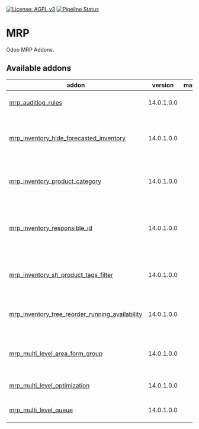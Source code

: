 [![License: AGPL v3](https://img.shields.io/badge/License-AGPL%20v3-blue.svg)](https://www.gnu.org/licenses/agpl-3.0)
[![Pipeline Status](https://gitlab.com/tawasta/odoo/mrp/badges/14.0-dev/pipeline.svg)](https://gitlab.com/tawasta/odoo/mrp/-/pipelines/)

# MRP

Odoo MRP Addons.

[//]: # "addons"

## Available addons

| addon                                                                                               | version    | maintainers | summary                                                          |
| --------------------------------------------------------------------------------------------------- | ---------- | ----------- | ---------------------------------------------------------------- |
| [mrp_auditlog_rules](mrp_auditlog_rules/)                                                           | 14.0.1.0.0 |             | Adds audit log rules for mrp.bom                                 |
| [mrp_inventory_hide_forecasted_inventory](mrp_inventory_hide_forecasted_inventory/)                 | 14.0.1.0.0 |             | Hide Forecasted Inventory in MRP Inventory tree view             |
| [mrp_inventory_product_category](mrp_inventory_product_category/)                                   | 14.0.1.0.0 |             | Shows product category in mrp.inventory list view                |
| [mrp_inventory_responsible_id](mrp_inventory_responsible_id/)                                       | 14.0.1.0.0 |             | Shows product template responsible id in mrp.inventory list view |
| [mrp_inventory_sh_product_tags_filter](mrp_inventory_sh_product_tags_filter/)                       | 14.0.1.0.0 |             | MRP Inventory - Group and Filter by SH product tags              |
| [mrp_inventory_tree_reorder_running_availability](mrp_inventory_tree_reorder_running_availability/) | 14.0.1.0.0 |             | Reorder Running Availability in MRP Inventory tree               |
| [mrp_multi_level_area_form_group](mrp_multi_level_area_form_group/)                                 | 14.0.1.0.0 |             | Manufacture / User group enables to see MRP Moves                |
| [mrp_multi_level_optimization](mrp_multi_level_optimization/)                                       | 14.0.1.0.0 |             | MRP multi level optimization                                     |
| [mrp_multi_level_queue](mrp_multi_level_queue/)                                                     | 14.0.1.0.0 |             | MRP Multi Level with queue jobs                                  |

[//]: # "end addons"
